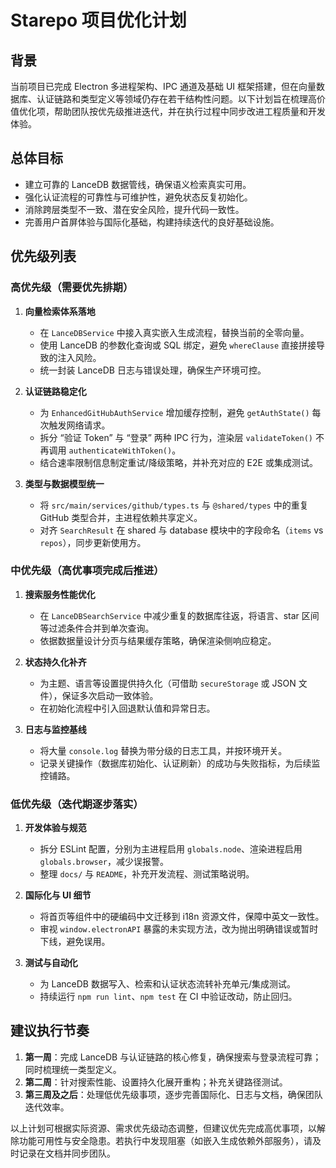 # Starepo 项目优化计划

## 背景

当前项目已完成 Electron 多进程架构、IPC 通道及基础 UI 框架搭建，但在向量数据库、认证链路和类型定义等领域仍存在若干结构性问题。以下计划旨在梳理高价值优化项，帮助团队按优先级推进迭代，并在执行过程中同步改进工程质量和开发体验。

## 总体目标

- 建立可靠的 LanceDB 数据管线，确保语义检索真实可用。
- 强化认证流程的可靠性与可维护性，避免状态反复初始化。
- 消除跨层类型不一致、潜在安全风险，提升代码一致性。
- 完善用户首屏体验与国际化基础，构建持续迭代的良好基础设施。

## 优先级列表

### 高优先级（需要优先排期）

1. **向量检索体系落地**
   - 在 `LanceDBService` 中接入真实嵌入生成流程，替换当前的全零向量。
   - 使用 LanceDB 的参数化查询或 SQL 绑定，避免 `whereClause` 直接拼接导致的注入风险。
   - 统一封装 LanceDB 日志与错误处理，确保生产环境可控。

2. **认证链路稳定化**
   - 为 `EnhancedGitHubAuthService` 增加缓存控制，避免 `getAuthState()` 每次触发网络请求。
   - 拆分 “验证 Token” 与 “登录” 两种 IPC 行为，渲染层 `validateToken()` 不再调用 `authenticateWithToken()`。
   - 结合速率限制信息制定重试/降级策略，并补充对应的 E2E 或集成测试。

3. **类型与数据模型统一**
   - 将 `src/main/services/github/types.ts` 与 `@shared/types` 中的重复 GitHub 类型合并，主进程依赖共享定义。
   - 对齐 `SearchResult` 在 shared 与 database 模块中的字段命名（`items` vs `repos`），同步更新使用方。

### 中优先级（高优事项完成后推进）

1. **搜索服务性能优化**
   - 在 `LanceDBSearchService` 中减少重复的数据库往返，将语言、star 区间等过滤条件合并到单次查询。
   - 依据数据量设计分页与结果缓存策略，确保渲染侧响应稳定。

2. **状态持久化补齐**
   - 为主题、语言等设置提供持久化（可借助 `secureStorage` 或 JSON 文件），保证多次启动一致体验。
   - 在初始化流程中引入回退默认值和异常日志。

3. **日志与监控基线**
   - 将大量 `console.log` 替换为带分级的日志工具，并按环境开关。
   - 记录关键操作（数据库初始化、认证刷新）的成功与失败指标，为后续监控铺路。

### 低优先级（迭代期逐步落实）

1. **开发体验与规范**
   - 拆分 ESLint 配置，分别为主进程启用 `globals.node`、渲染进程启用 `globals.browser`，减少误报警。
   - 整理 `docs/` 与 `README`，补充开发流程、测试策略说明。

2. **国际化与 UI 细节**
   - 将首页等组件中的硬编码中文迁移到 i18n 资源文件，保障中英文一致性。
   - 审视 `window.electronAPI` 暴露的未实现方法，改为抛出明确错误或暂时下线，避免误用。

3. **测试与自动化**
   - 为 LanceDB 数据写入、检索和认证状态流转补充单元/集成测试。
   - 持续运行 `npm run lint`、`npm test` 在 CI 中验证改动，防止回归。

## 建议执行节奏

1. **第一周**：完成 LanceDB 与认证链路的核心修复，确保搜索与登录流程可靠；同时梳理统一类型定义。
2. **第二周**：针对搜索性能、设置持久化展开重构；补充关键路径测试。
3. **第三周及之后**：处理低优先级事项，逐步完善国际化、日志与文档，确保团队迭代效率。

以上计划可根据实际资源、需求优先级动态调整，但建议优先完成高优事项，以解除功能可用性与安全隐患。若执行中发现阻塞（如嵌入生成依赖外部服务），请及时记录在文档并同步团队。
